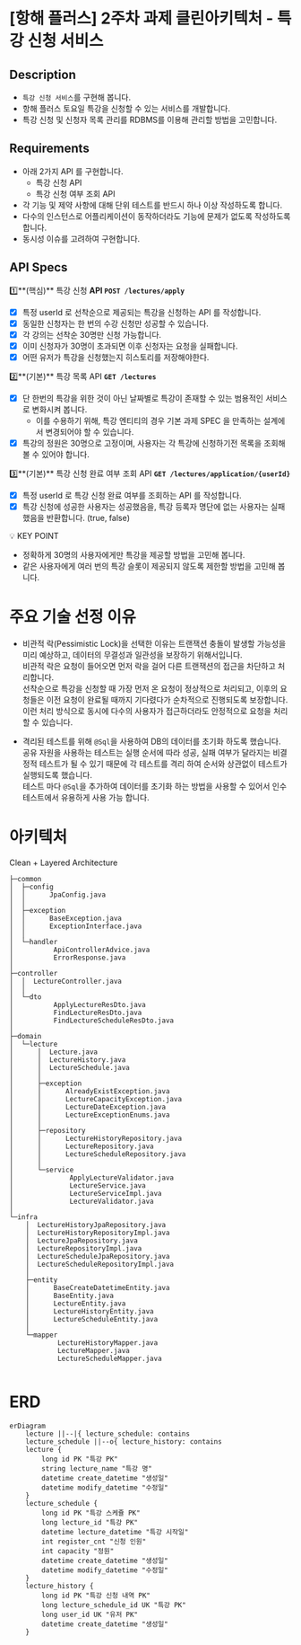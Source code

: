# [항해 플러스] 2주차 과제 클린아키텍처 - 특강 신청 서비스

## Description

- `특강 신청 서비스`를 구현해 봅니다.
- 항해 플러스 토요일 특강을 신청할 수 있는 서비스를 개발합니다.
- 특강 신청 및 신청자 목록 관리를 RDBMS를 이용해 관리할 방법을 고민합니다.

## Requirements

- 아래 2가지 API 를 구현합니다.
    - 특강 신청 API
    - 특강 신청 여부 조회 API
- 각 기능 및 제약 사항에 대해 단위 테스트를 반드시 하나 이상 작성하도록 합니다.
- 다수의 인스턴스로 어플리케이션이 동작하더라도 기능에 문제가 없도록 작성하도록 합니다.
- 동시성 이슈를 고려하여 구현합니다.

## API Specs

1️⃣**(핵심)** 특강 신청 **API `POST /lectures/apply`**

- [x] 특정 userId 로 선착순으로 제공되는 특강을 신청하는 API 를 작성합니다.
- [x] 동일한 신청자는 한 번의 수강 신청만 성공할 수 있습니다.
- [x] 각 강의는 선착순 30명만 신청 가능합니다.
- [x] 이미 신청자가 30명이 초과되면 이후 신청자는 요청을 실패합니다.
- [x] 어떤 유저가 특강을 신청했는지 히스토리를 저장해야한다.

2️⃣**(기본)** 특강 목록 API **`GET /lectures`**

- [x] 단 한번의 특강을 위한 것이 아닌 날짜별로 특강이 존재할 수 있는 범용적인 서비스로 변화시켜 봅니다.
    - 이를 수용하기 위해, 특강 엔티티의 경우 기본 과제 SPEC 을 만족하는 설계에서 변경되어야 할 수 있습니다.
- [x] 특강의 정원은 30명으로 고정이며, 사용자는 각 특강에 신청하기전 목록을 조회해볼 수 있어야 합니다.

3️⃣**(기본)** 특강 신청 완료 여부 조회 API **`GET /lectures/application/{userId}`**

- [x] 특정 userId 로 특강 신청 완료 여부를 조회하는 API 를 작성합니다.
- [x] 특강 신청에 성공한 사용자는 성공했음을, 특강 등록자 명단에 없는 사용자는 실패했음을 반환합니다. (true, false)

<aside>
💡 KEY POINT
</aside>

- 정확하게 30명의 사용자에게만 특강을 제공할 방법을 고민해 봅니다.
- 같은 사용자에게 여러 번의 특강 슬롯이 제공되지 않도록 제한할 방법을 고민해 봅니다.

# 주요 기술 선정 이유

- 비관적 락(Pessimistic Lock)을 선택한 이유는 트랜잭션 충돌이 발생할 가능성을 미리 예상하고, 데이터의 무결성과 일관성을 보장하기 위해서입니다.  
  비관적 락은 요청이 들어오면 먼저 락을 걸어 다른 트랜잭션의 접근을 차단하고 처리합니다.  
  선착순으로 특강을 신청할 때 가장 먼저 온 요청이 정상적으로 처리되고, 이후의 요청들은 이전 요청이 완료될 때까지 기다렸다가 순차적으로 진행되도록 보장합니다.  
  이런 처리 방식으로 동시에 다수의 사용자가 접근하더라도 안정적으로 요청을 처리 할 수 있습니다.

- 격리된 테스트를 위해 `@Sql`을 사용하여 DB의 데이터를 초기화 하도록 했습니다.  
  공유 자원을 사용하는 테스트는 실행 순서에 따라 성공, 실패 여부가 달라지는 비결정적 테스트가 될 수 있기 때문에 각 테스트를 격리 하여 순서와 상관없이 테스트가 실행되도록 했습니다.  
  테스트 마다 `@Sql`을 추가하여 데이터를 초기화 하는 방법을 사용할 수 있어서 인수테스트에서 유용하게 사용 가능 합니다.

# 아키텍처

Clean + Layered Architecture

```
├─common
│  ├─config
│  │      JpaConfig.java
│  │      
│  ├─exception
│  │      BaseException.java
│  │      ExceptionInterface.java
│  │      
│  └─handler
│          ApiControllerAdvice.java
│          ErrorResponse.java
│
├─controller
│  │  LectureController.java
│  │
│  └─dto
│          ApplyLectureResDto.java
│          FindLectureResDto.java
│          FindLectureScheduleResDto.java
│
├─domain
│  └─lecture
│      │  Lecture.java
│      │  LectureHistory.java
│      │  LectureSchedule.java
│      │
│      ├─exception
│      │      AlreadyExistException.java
│      │      LectureCapacityException.java
│      │      LectureDateException.java
│      │      LectureExceptionEnums.java
│      │
│      ├─repository
│      │      LectureHistoryRepository.java
│      │      LectureRepository.java
│      │      LectureScheduleRepository.java
│      │
│      └─service
│              ApplyLectureValidator.java
│              LectureService.java
│              LectureServiceImpl.java
│              LectureValidator.java
│
└─infra
    │  LectureHistoryJpaRepository.java
    │  LectureHistoryRepositoryImpl.java
    │  LectureJpaRepository.java
    │  LectureRepositoryImpl.java
    │  LectureScheduleJpaRepository.java
    │  LectureScheduleRepositoryImpl.java
    │
    ├─entity
    │      BaseCreateDatetimeEntity.java
    │      BaseEntity.java
    │      LectureEntity.java
    │      LectureHistoryEntity.java
    │      LectureScheduleEntity.java
    │
    └─mapper
            LectureHistoryMapper.java
            LectureMapper.java
            LectureScheduleMapper.java


```

# ERD

```mermaid
erDiagram
    lecture ||--|{ lecture_schedule: contains
    lecture_schedule ||--o{ lecture_history: contains
    lecture {
        long id PK "특강 PK"
        string lecture_name "특강 명"
        datetime create_datetime "생성일"
        datetime modify_datetime "수정일"
    }
    lecture_schedule {
        long id PK "특강 스케쥴 PK"
        long lecture_id "특강 PK"
        datetime lecture_datetime "특강 시작일"
        int register_cnt "신청 인원"
        int capacity "정원"
        datetime create_datetime "생성일"
        datetime modify_datetime "수정일"
    }
    lecture_history {
        long id PK "특강 신청 내역 PK"
        long lecture_schedule_id UK "특강 PK"
        long user_id UK "유저 PK"
        datetime create_datetime "생성일"
    }
```
